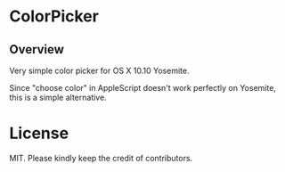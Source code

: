 # ColorPicker

## Overview

Very simple color picker for OS X 10.10 Yosemite.

Since "choose color" in AppleScript doesn't work perfectly on Yosemite, this is a simple alternative. 


# License

MIT. Please kindly keep the credit of contributors.
